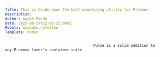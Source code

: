 ```yaml
---
Title: This is hands-down the best monitoring utility for Proxmox
Description: 
Author: Ayush Pande
Date: 2025-08-27T22:00:22.000Z
Robots: noindex,nofollow
Template: index
---
```


                                            Pulse is a solid addition to any Proxmox lover's container suite
                                        